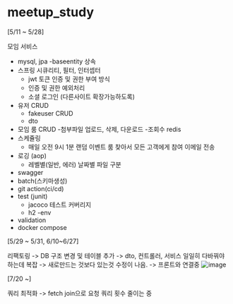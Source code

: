 # meetup_study

[5/11 ~ 5/28]

모임 서비스

- mysql, jpa
  -baseentity 상속
- 스프링 시큐리티, 필터, 인터셉터
  - jwt 토큰 인증 및 권한 부여 방식
  - 인증 및 권한 예외처리
  - 소셜 로그인 (다른사이트 확장가능하도록)
- 유저 CRUD
  - fakeuser CRUD
  - dto
- 모임 룸 CRUD
  -첨부파일 업로드, 삭제, 다운로드
  -조회수 redis
- 스케쥴링 
  - 매일 오전 9시 1분 랜덤 이벤트 룸 찾아서 모든 고객에게 참여 이메일 전송
- 로깅 (aop)
  - 레벨별(일반, 에러) 날짜별 파일 구분
- swagger
- batch(스키마생성)
- git action(ci/cd)
- test (junit)
  - jacoco 테스트 커버리지
  - h2
 -env
- validation
- docker compose




[5/29 ~ 5/31, 6/10~6/27] 

리팩토링 
-> DB 구조 변경 및 테이블 추가 -> dto, 컨트롤러, 서비스 일일히 다바꿔야하는데 복잡 
-> 새로만드는 것보다 있는것 수정이 나음.
-> 프론트와 연결중
![image](https://github.com/toy-k/meetup_study/assets/88143547/5c620932-8bb1-4c4e-a58d-37413b798494)



[7/20 ~]

쿼리 최적화 
-> fetch join으로 요청 쿼리 횟수 줄이는 중
